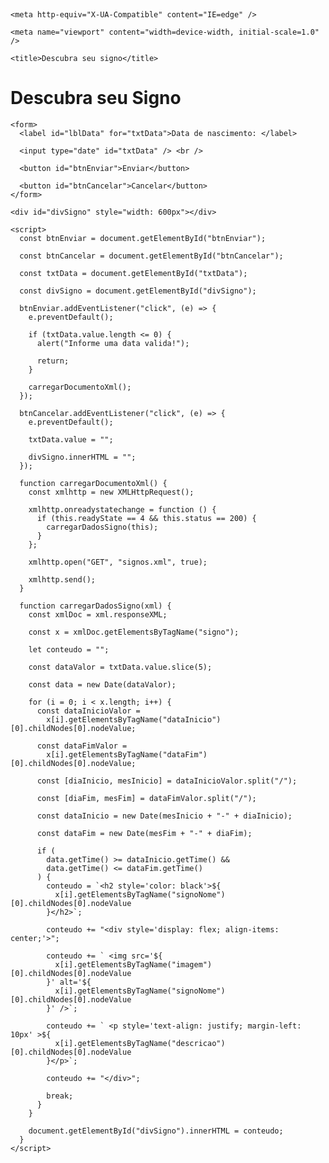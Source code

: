 ​<!DOCTYPE html>

<html lang="pt-br">
  <head>
    <meta charset="UTF-8" />

    <meta http-equiv="X-UA-Compatible" content="IE=edge" />

    <meta name="viewport" content="width=device-width, initial-scale=1.0" />

    <title>Descubra seu signo</title>
  </head>

  <body>
    <h1>Descubra seu Signo</h1>

    <form>
      <label id="lblData" for="txtData">Data de nascimento: </label>

      <input type="date" id="txtData" /> <br />

      <button id="btnEnviar">Enviar</button>

      <button id="btnCancelar">Cancelar</button>
    </form>

    <div id="divSigno" style="width: 600px"></div>

    <script>
      const btnEnviar = document.getElementById("btnEnviar");

      const btnCancelar = document.getElementById("btnCancelar");

      const txtData = document.getElementById("txtData");

      const divSigno = document.getElementById("divSigno");

      btnEnviar.addEventListener("click", (e) => {
        e.preventDefault();

        if (txtData.value.length <= 0) {
          alert("Informe uma data valida!");

          return;
        }

        carregarDocumentoXml();
      });

      btnCancelar.addEventListener("click", (e) => {
        e.preventDefault();

        txtData.value = "";

        divSigno.innerHTML = "";
      });

      function carregarDocumentoXml() {
        const xmlhttp = new XMLHttpRequest();

        xmlhttp.onreadystatechange = function () {
          if (this.readyState == 4 && this.status == 200) {
            carregarDadosSigno(this);
          }
        };

        xmlhttp.open("GET", "signos.xml", true);

        xmlhttp.send();
      }

      function carregarDadosSigno(xml) {
        const xmlDoc = xml.responseXML;

        const x = xmlDoc.getElementsByTagName("signo");

        let conteudo = "";

        const dataValor = txtData.value.slice(5);

        const data = new Date(dataValor);

        for (i = 0; i < x.length; i++) {
          const dataInicioValor =
            x[i].getElementsByTagName("dataInicio")[0].childNodes[0].nodeValue;

          const dataFimValor =
            x[i].getElementsByTagName("dataFim")[0].childNodes[0].nodeValue;

          const [diaInicio, mesInicio] = dataInicioValor.split("/");

          const [diaFim, mesFim] = dataFimValor.split("/");

          const dataInicio = new Date(mesInicio + "-" + diaInicio);

          const dataFim = new Date(mesFim + "-" + diaFim);

          if (
            data.getTime() >= dataInicio.getTime() &&
            data.getTime() <= dataFim.getTime()
          ) {
            conteudo = `<h2 style='color: black'>${
              x[i].getElementsByTagName("signoNome")[0].childNodes[0].nodeValue
            }</h2>`;

            conteudo += "<div style='display: flex; align-items: center;'>";

            conteudo += ` <img src='${
              x[i].getElementsByTagName("imagem")[0].childNodes[0].nodeValue
            }' alt='${
              x[i].getElementsByTagName("signoNome")[0].childNodes[0].nodeValue
            }' />`;

            conteudo += ` <p style='text-align: justify; margin-left: 10px' >${
              x[i].getElementsByTagName("descricao")[0].childNodes[0].nodeValue
            }</p>`;

            conteudo += "</div>";

            break;
          }
        }

        document.getElementById("divSigno").innerHTML = conteudo;
      }
    </script>
  </body>
</html>
